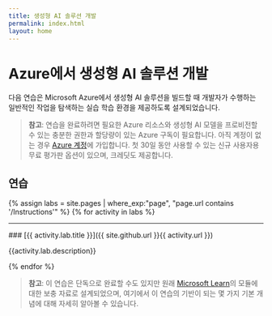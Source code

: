 ```yaml
---
title: 생성형 AI 솔루션 개발
permalink: index.html
layout: home
---
```


# Azure에서 생성형 AI 솔루션 개발

다음 연습은 Microsoft Azure에서 생성형 AI 솔루션을 빌드할 때 개발자가 수행하는 일반적인 작업을 탐색하는 실습 학습 환경을 제공하도록 설계되었습니다.

> **참고**: 연습을 완료하려면 필요한 Azure 리소스와 생성형 AI 모델을 프로비전할 수 있는 충분한 권한과 할당량이 있는 Azure 구독이 필요합니다. 아직 계정이 없는 경우 [Azure 계정](https://azure.microsoft.com/free)에 가입합니다. 첫 30일 동안 사용할 수 있는 신규 사용자용 무료 평가판 옵션이 있으며, 크레딧도 제공합니다.

## 연습

{% assign labs = site.pages | where_exp:"page", "page.url contains '/Instructions'" %} {% for activity in labs  %}
<hr>
### [{{ activity.lab.title }}]({{ site.github.url }}{{ activity.url }})

{{activity.lab.description}}

{% endfor %}

> **참고**: 이 연습은 단독으로 완료할 수도 있지만 원래 [Microsoft Learn](https://learn.microsoft.com/training/paths/create-custom-copilots-ai-studio/)의 모듈에 대한 보충 자료로 설계되었으며, 여기에서 이 연습의 기반이 되는 몇 가지 기본 개념에 대해 자세히 알아볼 수 있습니다.
